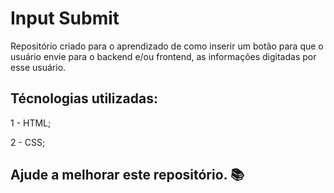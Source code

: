 # Input Submit

Repositório criado para o aprendizado de como inserir um botão para que o usuário envie para o backend e/ou frontend, as informações digitadas por esse usuário.

## Técnologias utilizadas:

1 - HTML;

2 - CSS;

## Ajude a melhorar este repositório. 📚